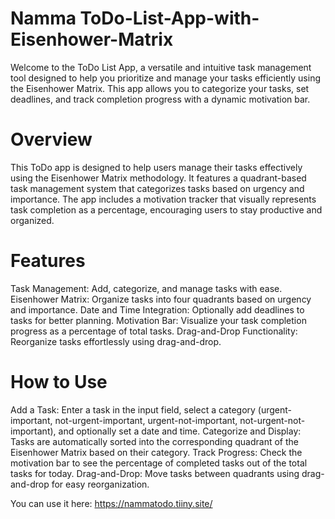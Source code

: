 # Namma ToDo-List-App-with-Eisenhower-Matrix
Welcome to the ToDo List App, a versatile and intuitive task management tool designed to help you prioritize and manage your tasks efficiently using the Eisenhower Matrix. This app allows you to categorize your tasks, set deadlines, and track completion progress with a dynamic motivation bar.

# Overview
This ToDo app is designed to help users manage their tasks effectively using the Eisenhower Matrix methodology. It features a quadrant-based task management system that categorizes tasks based on urgency and importance. The app includes a motivation tracker that visually represents task completion as a percentage, encouraging users to stay productive and organized.

# Features
Task Management: Add, categorize, and manage tasks with ease.
Eisenhower Matrix: Organize tasks into four quadrants based on urgency and importance.
Date and Time Integration: Optionally add deadlines to tasks for better planning.
Motivation Bar: Visualize your task completion progress as a percentage of total tasks.
Drag-and-Drop Functionality: Reorganize tasks effortlessly using drag-and-drop.

# How to Use
Add a Task: Enter a task in the input field, select a category (urgent-important, not-urgent-important, urgent-not-important, not-urgent-not-important), and optionally set a date and time.
Categorize and Display: Tasks are automatically sorted into the corresponding quadrant of the Eisenhower Matrix based on their category.
Track Progress: Check the motivation bar to see the percentage of completed tasks out of the total tasks for today.
Drag-and-Drop: Move tasks between quadrants using drag-and-drop for easy reorganization.

You can use it here: https://nammatodo.tiiny.site/
